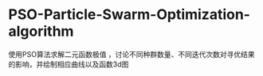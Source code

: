 # PSO-Particle-Swarm-Optimization-algorithm
使用PSO算法求解二元函数极值 ，讨论不同种群数量、不同迭代次数对寻优结果的影响，并绘制相应曲线以及函数3d图

